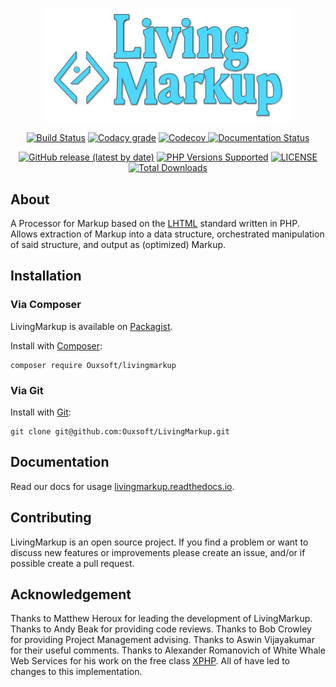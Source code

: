 <p align="center"><img src="https://github.com/Ouxsoft/LivingMarkup/raw/master/docs/logo.jpg" width="400"></p>

<p align="center">
    <a href="https://travis-ci.com/github/Ouxsoft/LivingMarkup"><img src="https://api.travis-ci.com/Ouxsoft/LivingMarkup.svg?branch=master&status=passed" alt="Build Status"></a>
    <a href="https://app.codacy.com/gh/Ouxsoft/LivingMarkup?utm_source=github.com&utm_medium=referral&utm_content=Ouxsoft/LivingMarkup&utm_campaign=Badge_Grade_Dashboard"><img alt="Codacy grade" src="https://img.shields.io/codacy/grade/86210d48e2ca45e497be865ace8a4029"></a>
    <a href="https://codecov.io/gh/Ouxsoft/LivingMarkup"> <img alt="Codecov" src="https://img.shields.io/codecov/c/github/Ouxsoft/livingmarkup"> </a> 
    <a href="https://livingmarkup.readthedocs.io/en/latest/?badge=latest"><img src="https://readthedocs.org/projects/livingmarkup/badge/?version=latest" alt="Documentation Status"></a> 
</p>

<p align="center">
    <a href="https://packagist.org/packages/Ouxsoft/livingmarkup"><img alt="GitHub release (latest by date)" src="https://img.shields.io/github/v/release/Ouxsoft/livingmarkup"></a> 
    <a href="#tada-php-support" title="PHP Versions Supported"><img alt="PHP Versions Supported" src="https://img.shields.io/badge/php-7.3%20to%207.4-777bb3.svg?logo=php&logoColor=white&labelColor=555555"></a>  
    <a href="https://github.com/Ouxsoft/livingmarkup/blob/master/LICENSE" title="license"><img alt="LICENSE" src="https://img.shields.io/badge/license-MIT-428f7e.svg?logo=open%20source%20initiative&logoColor=white&labelColor=555555"></a>
    <a href="https://packagist.org/packages/Ouxsoft/livingmarkup"><img src="https://poser.pugx.org/Ouxsoft/livingmarkup/downloads" alt="Total Downloads"></a>
</p>

## About

A Processor for Markup based on the [LHTML](https://github.com/Ouxsoft/LHTML) standard written in PHP. 
Allows extraction of Markup into a data structure, orchestrated manipulation of said structure, and output as 
(optimized) Markup. 

## Installation

### Via Composer
LivingMarkup is available on [Packagist](https://packagist.org/packages/Ouxsoft/livingMarkup).

Install with [Composer](https://getcomposer.org/download/):
```shell script
composer require Ouxsoft/livingmarkup
```

### Via Git
Install with [Git](https://git-scm.com/):
```shell script
git clone git@github.com:Ouxsoft/LivingMarkup.git
```

## Documentation
Read our docs for usage [livingmarkup.readthedocs.io](https://livingmarkup.readthedocs.io).

## Contributing
LivingMarkup is an open source project. If you find a problem or want to discuss new features or improvements
please create an issue, and/or if possible create a pull request.

## Acknowledgement
Thanks to Matthew Heroux for leading the development of LivingMarkup. 
Thanks to Andy Beak for providing code reviews. 
Thanks to Bob Crowley for providing Project Management advising. 
Thanks to Aswin Vijayakumar for their useful comments. 
Thanks to Alexander Romanovich of White Whale Web Services for his work on the free class 
[XPHP](http://technologies.whitewhale.net/xphp/).
All of have led to changes to this implementation.
